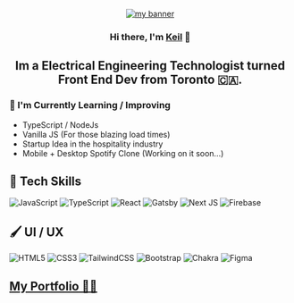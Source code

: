 <p align="center">
  <a href="https://keilmart.github.io/profile" target="_blank" rel="noreferrer"><img src="https://user-images.githubusercontent.com/52471084/156077204-b5875e76-17de-45ab-9e34-20ac473d5460.png" alt="my banner"></a>
</p>

<h3 align="center">
Hi there, I'm <a href="https://keilmart.github.io/profile" target="_blank" rel="noreferrer">Keil</a> 👋
</h3>

<h2 align="center">
Im a Electrical Engineering Technologist turned Front End Dev from Toronto 🇨🇦.
</h2> 

### 🔭 I'm Currently Learning / Improving

- TypeScript / NodeJs
- Vanilla JS (For those blazing load times)
- Startup Idea in the hospitality industry
- Mobile + Desktop Spotify Clone (Working on it soon...)

## 💾 Tech Skills
![JavaScript](https://img.shields.io/badge/javascript-%23323330.svg?style=for-the-badge&logo=javascript&logoColor=%23F7DF1E) ![TypeScript](https://img.shields.io/badge/typescript-%23007ACC.svg?style=for-the-badge&logo=typescript&logoColor=white) ![React](https://img.shields.io/badge/react-%2320232a.svg?style=for-the-badge&logo=react&logoColor=%2361DAFB) ![Gatsby](https://img.shields.io/badge/Gatsby-%23663399.svg?style=for-the-badge&logo=gatsby&logoColor=white) ![Next JS](https://img.shields.io/badge/Next-black?style=for-the-badge&logo=next.js&logoColor=white) ![Firebase](https://img.shields.io/badge/firebase-%23039BE5.svg?style=for-the-badge&logo=firebase) 

## 🖌 UI / UX
![HTML5](https://img.shields.io/badge/html5-%23E34F26.svg?style=for-the-badge&logo=html5&logoColor=white) ![CSS3](https://img.shields.io/badge/css3-%231572B6.svg?style=for-the-badge&logo=css3&logoColor=white) ![TailwindCSS](https://img.shields.io/badge/tailwindcss-%2338B2AC.svg?style=for-the-badge&logo=tailwind-css&logoColor=white) ![Bootstrap](https://img.shields.io/badge/bootstrap-%23563D7C.svg?style=for-the-badge&logo=bootstrap&logoColor=white) ![Chakra](https://img.shields.io/badge/chakra-%234ED1C5.svg?style=for-the-badge&logo=chakraui&logoColor=white) ![Figma](https://img.shields.io/badge/figma-%23F24E1E.svg?style=for-the-badge&logo=figma&logoColor=white)

## <a href="https://keilmart.github.io/profile">My Portfolio 👨‍💻</a>
